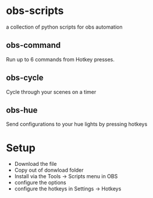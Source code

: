 obs-scripts
===========

a collection of python scripts for obs automation 

obs-command 
----------
Run up to 6 commands from Hotkey presses.


obs-cycle 
---------
Cycle through your scenes on a timer


obs-hue
-------
Send configurations to your hue lights by pressing hotkeys


Setup
=====

* Download the file
* Copy out of donwload folder
* Install via the Tools -> Scripts menu in OBS
* configure the options
* configure the hotkeys in Settings -> Hotkeys
